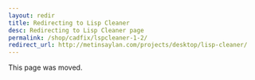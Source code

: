 ```yaml
---
layout: redir
title: Redirecting to Lisp Cleaner
desc: Redirecting to Lisp Cleaner page
permalink: /shop/cadfix/lspcleaner-1-2/
redirect_url: http://metinsaylan.com/projects/desktop/lisp-cleaner/
---
```


This page was moved.
